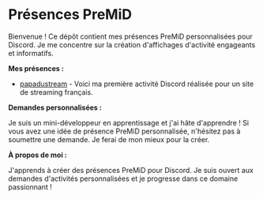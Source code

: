 # Présences PreMiD

Bienvenue ! Ce dépôt contient mes présences PreMiD personnalisées pour Discord. Je me concentre sur la création d'affichages d'activité engageants et informatifs.

**Mes présences :**

*   [papadustream]() - Voici ma première activité Discord réalisée pour un site de streaming français.

**Demandes personnalisées :**

Je suis un mini-développeur en apprentissage et j'ai hâte d'apprendre ! Si vous avez une idée de présence PreMiD personnalisée, n'hésitez pas à soumettre une demande. Je ferai de mon mieux pour la créer.

**À propos de moi :**

J'apprends à créer des présences PreMiD pour Discord. Je suis ouvert aux demandes d'activités personnalisées et je progresse dans ce domaine passionnant !

